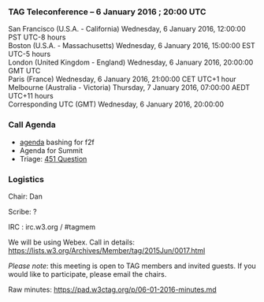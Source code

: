 ### TAG Teleconference – 6 January 2016 ; 20:00 UTC

San Francisco (U.S.A. - California)	Wednesday, 6 January 2016, 12:00:00	PST	UTC-8 hours  
Boston (U.S.A. - Massachusetts)	Wednesday, 6 January 2016, 15:00:00	EST	UTC-5 hours  
London (United Kingdom - England)	Wednesday, 6 January 2016, 20:00:00	GMT	UTC  
Paris (France)	Wednesday, 6 January 2016, 21:00:00	CET	UTC+1 hour  
Melbourne (Australia - Victoria)	Thursday, 7 January 2016, 07:00:00	AEDT	UTC+11 hours  
Corresponding UTC (GMT)	Wednesday, 6 January 2016, 20:00:00	 

### Call Agenda
* [agenda](https://github.com/w3ctag/meetings/blob/gh-pages/2016/01-mel/agenda.md) bashing for f2f
* Agenda for Summit
* Triage: [451 Question](https://github.com/w3ctag/spec-reviews/issues/99)

### Logistics

Chair: Dan

Scribe: ?

IRC : irc.w3.org / #tagmem

We will be using Webex. Call in details: https://lists.w3.org/Archives/Member/tag/2015Jun/0017.html

*Please note*: this meeting is open to TAG members and invited guests. If you would like to participate, please email the chairs.

Raw minutes: https://pad.w3ctag.org/p/06-01-2016-minutes.md
